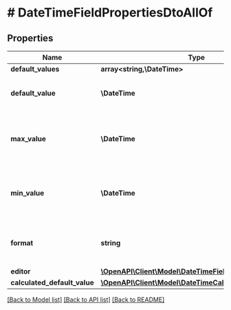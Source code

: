 # # DateTimeFieldPropertiesDtoAllOf

## Properties

Name | Type | Description | Notes
------------ | ------------- | ------------- | -------------
**default_values** | **array<string,\DateTime>** |  | [optional]
**default_value** | **\DateTime** | The default value for the field value. | [optional]
**max_value** | **\DateTime** | The maximum allowed value for the field value. | [optional]
**min_value** | **\DateTime** | The minimum allowed value for the field value. | [optional]
**format** | **string** | The format pattern when displayed in the UI. | [optional]
**editor** | [**\OpenAPI\Client\Model\DateTimeFieldEditor**](DateTimeFieldEditor.md) |  | [optional]
**calculated_default_value** | [**\OpenAPI\Client\Model\DateTimeCalculatedDefaultValue**](DateTimeCalculatedDefaultValue.md) |  | [optional]

[[Back to Model list]](../../README.md#models) [[Back to API list]](../../README.md#endpoints) [[Back to README]](../../README.md)
